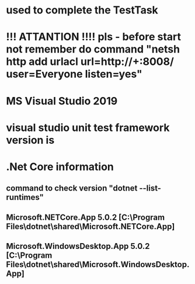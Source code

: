 # used to complete the TestTask
# !!! ATTANTION !!!! pls - before start not remember do command "netsh http add urlacl url=http://+:8008/ user=Everyone listen=yes"

# MS Visual Studio 2019
# visual studio unit test framework version is  
#
# .Net Core information
## command to check version "dotnet --list-runtimes"
## Microsoft.NETCore.App 5.0.2 [C:\Program Files\dotnet\shared\Microsoft.NETCore.App]
## Microsoft.WindowsDesktop.App 5.0.2 [C:\Program Files\dotnet\shared\Microsoft.WindowsDesktop.App]   
#
#